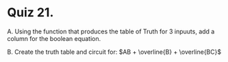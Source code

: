 # Quiz 21. 

A. Using the function that produces the table of Truth for 3 inpuuts, add a column for the boolean equation.



B. Create the truth table and circuit for:
$AB + \overline{B} + \overline{BC}$
